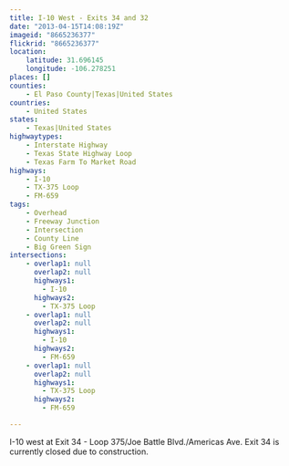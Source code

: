 ```yaml
---
title: I-10 West - Exits 34 and 32
date: "2013-04-15T14:08:19Z"
imageid: "8665236377"
flickrid: "8665236377"
location:
    latitude: 31.696145
    longitude: -106.278251
places: []
counties:
    - El Paso County|Texas|United States
countries:
    - United States
states:
    - Texas|United States
highwaytypes:
    - Interstate Highway
    - Texas State Highway Loop
    - Texas Farm To Market Road
highways:
    - I-10
    - TX-375 Loop
    - FM-659
tags:
    - Overhead
    - Freeway Junction
    - Intersection
    - County Line
    - Big Green Sign
intersections:
    - overlap1: null
      overlap2: null
      highways1:
        - I-10
      highways2:
        - TX-375 Loop
    - overlap1: null
      overlap2: null
      highways1:
        - I-10
      highways2:
        - FM-659
    - overlap1: null
      overlap2: null
      highways1:
        - TX-375 Loop
      highways2:
        - FM-659

---
```

I-10 west at Exit 34 - Loop 375/Joe Battle Blvd./Americas Ave.  Exit 34 is currently closed due to construction.